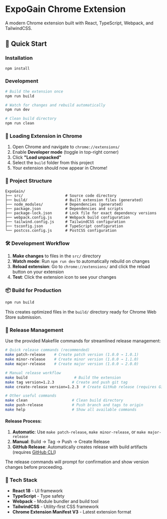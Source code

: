 # ExpoGain Chrome Extension

A modern Chrome extension built with React, TypeScript, Webpack, and TailwindCSS.

## 🚀 Quick Start

### Installation
```bash
npm install
```

### Development
```bash
# Build the extension once
npm run build

# Watch for changes and rebuild automatically
npm run dev

# Clean build directory
npm run clean
```

### 🔧 Loading Extension in Chrome

1. Open Chrome and navigate to `chrome://extensions/`
2. Enable **Developer mode** (toggle in top-right corner)
3. Click **"Load unpacked"**
4. Select the `build` folder from this project
5. Your extension should now appear in Chrome!

### 📁 Project Structure

```
ExpoGain/
├── src/                   # Source code directory
├── build/                 # Built extension files (generated)
├── node_modules/          # Dependencies (generated)
├── package.json           # Dependencies and scripts
├── package-lock.json      # Lock file for exact dependency versions
├── webpack.config.js      # Webpack build configuration
├── tailwind.config.js     # TailwindCSS configuration
├── tsconfig.json          # TypeScript configuration
└── postcss.config.js      # PostCSS configuration
```

### 🛠️ Development Workflow

1. **Make changes** to files in the `src/` directory
2. **Watch mode**: Run `npm run dev` to automatically rebuild on changes
3. **Reload extension**: Go to `chrome://extensions/` and click the reload button on your extension
4. **Test**: Click the extension icon to see your changes

### 📦 Build for Production

```bash
npm run build
```

This creates optimized files in the `build/` directory ready for Chrome Web Store submission.

### 🚀 Release Management

Use the provided Makefile commands for streamlined release management:

```bash
# Quick release commands (recommended)
make patch-release    # Create patch version (1.0.0 → 1.0.1)
make minor-release    # Create minor version (1.0.0 → 1.1.0)
make major-release    # Create major version (1.0.0 → 2.0.0)

# Manual release workflow
make build                     # Build the extension
make tag version=1.2.3        # Create and push git tag
make create-release version=1.2.3  # Create GitHub release (requires GitHub CLI)

# Other useful commands
make clean                    # Clean build directory
make push-release             # Push branch and tags to origin
make help                     # Show all available commands
```

#### Release Process:
1. **Automatic**: Use `make patch-release`, `make minor-release`, or `make major-release`
2. **Manual**: Build → Tag → Push → Create Release
3. **GitHub Release**: Automatically creates release with build artifacts (requires [GitHub CLI](https://cli.github.com/))

The release commands will prompt for confirmation and show version changes before proceeding.

### 🎨 Tech Stack

- **React 18** - UI framework
- **TypeScript** - Type safety
- **Webpack** - Module bundler and build tool
- **TailwindCSS** - Utility-first CSS framework
- **Chrome Extension Manifest V3** - Latest extension format
